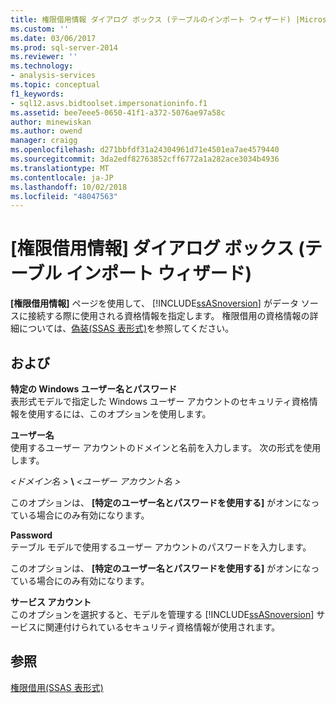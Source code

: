 ```yaml
---
title: 権限借用情報 ダイアログ ボックス (テーブルのインポート ウィザード) |Microsoft Docs
ms.custom: ''
ms.date: 03/06/2017
ms.prod: sql-server-2014
ms.reviewer: ''
ms.technology:
- analysis-services
ms.topic: conceptual
f1_keywords:
- sql12.asvs.bidtoolset.impersonationinfo.f1
ms.assetid: bee7eee5-0650-41f1-a372-5076ae97a58c
author: minewiskan
ms.author: owend
manager: craigg
ms.openlocfilehash: d271bbfdf31a24304961d71e4501ea7ae4579440
ms.sourcegitcommit: 3da2edf82763852cff6772a1a282ace3034b4936
ms.translationtype: MT
ms.contentlocale: ja-JP
ms.lasthandoff: 10/02/2018
ms.locfileid: "48047563"
---
```

# <a name="impersonation-information-dialog-box-table-import-wizard"></a>[権限借用情報] ダイアログ ボックス (テーブル インポート ウィザード)
  **[権限借用情報]** ページを使用して、 [!INCLUDE[ssASnoversion](../includes/ssasnoversion-md.md)] がデータ ソースに接続する際に使用される資格情報を指定します。 権限借用の資格情報の詳細については、[偽装&#40;SSAS 表形式&#41;](tabular-models/impersonation-ssas-tabular.md)を参照してください。  
  
## <a name="options"></a>および  
 **特定の Windows ユーザー名とパスワード**  
 表形式モデルで指定した Windows ユーザー アカウントのセキュリティ資格情報を使用するには、このオプションを使用します。  
  
 **ユーザー名**  
 使用するユーザー アカウントのドメインと名前を入力します。 次の形式を使用します。  
  
 *\<ドメイン名 >* **\\** *\<ユーザー アカウント名 >*  
  
 このオプションは、 **[特定のユーザー名とパスワードを使用する]** がオンになっている場合にのみ有効になります。  
  
 **Password**  
 テーブル モデルで使用するユーザー アカウントのパスワードを入力します。  
  
 このオプションは、 **[特定のユーザー名とパスワードを使用する]** がオンになっている場合にのみ有効になります。  
  
 **サービス アカウント**  
 このオプションを選択すると、モデルを管理する [!INCLUDE[ssASnoversion](../includes/ssasnoversion-md.md)] サービスに関連付けられているセキュリティ資格情報が使用されます。  
  
## <a name="see-also"></a>参照  
 [権限借用&#40;SSAS 表形式&#41;](tabular-models/impersonation-ssas-tabular.md)  
  
  

